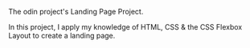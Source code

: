 The odin project's Landing Page Project.

 In this project, I apply my knowledge of HTML, CSS & the CSS Flexbox Layout to create a landing page.